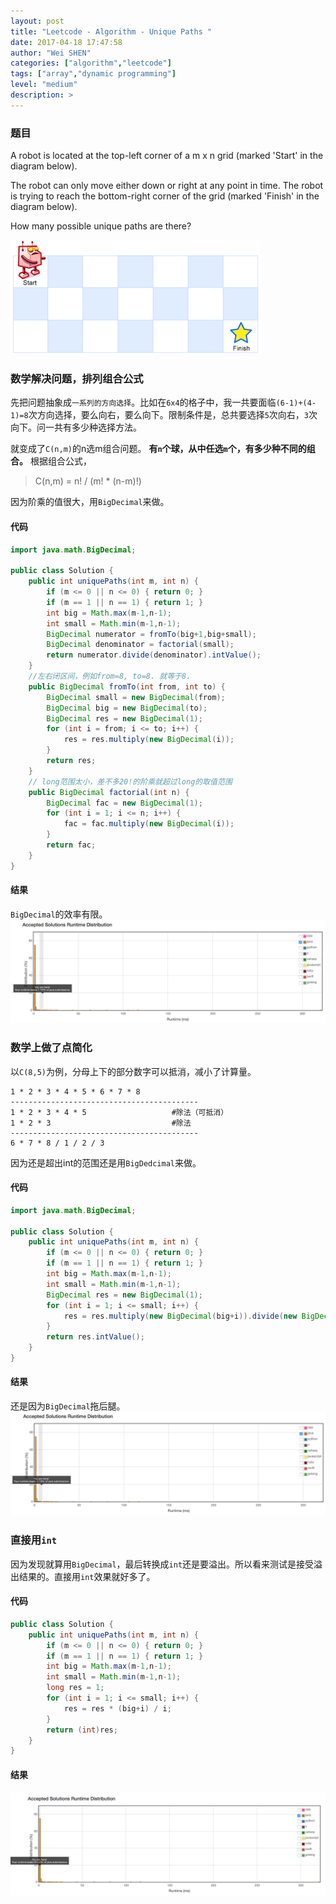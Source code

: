 ```yaml
---
layout: post
title: "Leetcode - Algorithm - Unique Paths "
date: 2017-04-18 17:47:58
author: "Wei SHEN"
categories: ["algorithm","leetcode"]
tags: ["array","dynamic programming"]
level: "medium"
description: >
---
```


### 题目
A robot is located at the top-left corner of a m x n grid (marked 'Start' in the diagram below).

The robot can only move either down or right at any point in time. The robot is trying to reach the bottom-right corner of the grid (marked 'Finish' in the diagram below).

How many possible unique paths are there?

![robot-maze](/images/leetcode/robot-maze.png)

### 数学解决问题，排列组合公式
先把问题抽象成`一系列的方向选择`。比如在`6x4`的格子中，我一共要面临`(6-1)+(4-1)=8`次方向选择，要么向右，要么向下。限制条件是，总共要选择`5`次向右，`3`次向下。问一共有多少种选择方法。

就变成了`C(n,m)`的n选m组合问题。 **有`n`个球，从中任选`m`个，有多少种不同的组合。** 根据组合公式，
> C(n,m) = n! / (m! * (n-m)!)

因为阶乘的值很大，用`BigDecimal`来做。

#### 代码
```java
import java.math.BigDecimal;

public class Solution {
    public int uniquePaths(int m, int n) {
        if (m <= 0 || n <= 0) { return 0; }
        if (m == 1 || n == 1) { return 1; }
        int big = Math.max(m-1,n-1);
        int small = Math.min(m-1,n-1);
        BigDecimal numerator = fromTo(big+1,big+small);
        BigDecimal denominator = factorial(small);
        return numerator.divide(denominator).intValue();
    }
    //左右闭区间，例如from=8, to=8. 就等于8.
    public BigDecimal fromTo(int from, int to) {
        BigDecimal small = new BigDecimal(from);
        BigDecimal big = new BigDecimal(to);
        BigDecimal res = new BigDecimal(1);
        for (int i = from; i <= to; i++) {
            res = res.multiply(new BigDecimal(i));
        }
        return res;
    }
    // long范围太小，差不多20!的阶乘就超过long的取值范围
    public BigDecimal factorial(int n) {
        BigDecimal fac = new BigDecimal(1);
        for (int i = 1; i <= n; i++) {
            fac = fac.multiply(new BigDecimal(i));
        }
        return fac;
    }
}
```

#### 结果
`BigDecimal`的效率有限。
![unique-paths-1](/images/leetcode/unique-paths-1.png)


### 数学上做了点简化
以`C(8,5)`为例，分母上下的部分数字可以抵消，减小了计算量。
```
1 * 2 * 3 * 4 * 5 * 6 * 7 * 8
------------------------------------------
1 * 2 * 3 * 4 * 5                   #除法（可抵消）
1 * 2 * 3                           #除法
------------------------------------------
6 * 7 * 8 / 1 / 2 / 3
```

因为还是超出int的范围还是用`BigDedcimal`来做。

#### 代码
```java
import java.math.BigDecimal;

public class Solution {
    public int uniquePaths(int m, int n) {
        if (m <= 0 || n <= 0) { return 0; }
        if (m == 1 || n == 1) { return 1; }
        int big = Math.max(m-1,n-1);
        int small = Math.min(m-1,n-1);
        BigDecimal res = new BigDecimal(1);
        for (int i = 1; i <= small; i++) {
            res = res.multiply(new BigDecimal(big+i)).divide(new BigDecimal(i));
        }
        return res.intValue();
    }
}
```

#### 结果
还是因为`BigDecimal`拖后腿。
![unique-paths-2](/images/leetcode/unique-paths-2.png)


### 直接用`int`
因为发现就算用`BigDecimal`，最后转换成`int`还是要溢出。所以看来测试是接受溢出结果的。直接用`int`效果就好多了。

#### 代码
```java
public class Solution {
    public int uniquePaths(int m, int n) {
        if (m <= 0 || n <= 0) { return 0; }
        if (m == 1 || n == 1) { return 1; }
        int big = Math.max(m-1,n-1);
        int small = Math.min(m-1,n-1);
        long res = 1;
        for (int i = 1; i <= small; i++) {
            res = res * (big+i) / i;
        }
        return (int)res;
    }
}
```

#### 结果
![unique-paths-3](/images/leetcode/unique-paths-3.png)
